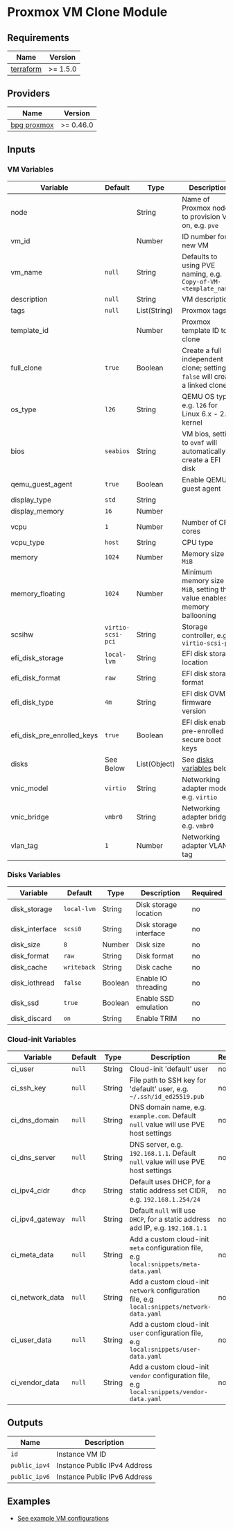 # Proxmox VM Clone Module

## Requirements

| Name        | Version  |
| ----------- | -------- |
| [terraform] | >= 1.5.0 |

## Providers

| Name          | Version   |
| ------------- | --------- |
| [bpg proxmox] | >= 0.46.0 |

## Inputs

### VM Variables

| Variable                   | Default           | Type         | Description                                                                    | Required |
| -------------------------- | ----------------- | ------------ | ------------------------------------------------------------------------------ | -------- |
| node                       |                   | String       | Name of Proxmox node to provision VM on, e.g. `pve`                            | **Yes**  |
| vm_id                      |                   | Number       | ID number for new VM                                                           | **Yes**  |
| vm_name                    | `null`            | String       | Defaults to using PVE naming, e.g. `Copy-of-VM-<template_name>`                | no       |
| description                | `null`            | String       | VM description                                                                 | no       |
| tags                       | `null`            | List(String) | Proxmox tags                                                                   | no       |
| template_id                |                   | Number       | Proxmox template ID to clone                                                   | **Yes**  |
| full_clone                 | `true`            | Boolean      | Create a full independent clone; setting to `false` will create a linked clone | no       |
| os_type                    | `l26`             | String       | QEMU OS type, e.g. `l26` for Linux 6.x - 2.6 kernel                            | no       |
| bios                       | `seabios`         | String       | VM bios, setting to `ovmf` will automatically create a EFI disk                | no       |
| qemu_guest_agent           | `true`            | Boolean      | Enable QEMU guest agent                                                        | no       |
| display_type               | `std`             | String       |                                                                                | no       |
| display_memory             | `16`              | Number       |                                                                                | no       |
| vcpu                       | `1`               | Number       | Number of CPU cores                                                            | no       |
| vcpu_type                  | `host`            | String       | CPU type                                                                       | no       |
| memory                     | `1024`            | Number       | Memory size in `MiB`                                                           | no       |
| memory_floating            | `1024`            | Number       | Minimum memory size in `MiB`, setting this value enables memory ballooning     | no       |
| scsihw                     | `virtio-scsi-pci` | String       | Storage controller, e.g. `virtio-scsi-pci`                                     | no       |
| efi_disk_storage           | `local-lvm`       | String       | EFI disk storage location                                                      | no       |
| efi_disk_format            | `raw`             | String       | EFI disk storage format                                                        | no       |
| efi_disk_type              | `4m`              | String       | EFI disk OVMF firmware version                                                 | no       |
| efi_disk_pre_enrolled_keys | `true`            | Boolean      | EFI disk enable pre-enrolled secure boot keys                                  | no       |
| disks                      | See Below         | List(Object) | See [disks variables](#disks-variables) below                                  | no       |
| vnic_model                 | `virtio`          | String       | Networking adapter model, e.g. `virtio`                                        | no       |
| vnic_bridge                | `vmbr0`           | String       | Networking adapter bridge, e.g. `vmbr0`                                        | no       |
| vlan_tag                   | `1`               | Number       | Networking adapter VLAN tag                                                    | no       |

### Disks Variables

| Variable       | Default     | Type    | Description            | Required |
| -------------- | ----------- | ------- | ---------------------- | -------- |
| disk_storage   | `local-lvm` | String  | Disk storage location  | no       |
| disk_interface | `scsi0`     | String  | Disk storage interface | no       |
| disk_size      | `8`         | Number  | Disk size              | no       |
| disk_format    | `raw`       | String  | Disk format            | no       |
| disk_cache     | `writeback` | String  | Disk cache             | no       |
| disk_iothread  | `false`     | Boolean | Enable IO threading    | no       |
| disk_ssd       | `true`      | Boolean | Enable SSD emulation   | no       |
| disk_discard   | `on`        | String  | Enable TRIM            | no       |

### Cloud-init Variables

| Variable        | Default | Type   | Description                                                                                  | Required |
| --------------- | ------- | ------ | -------------------------------------------------------------------------------------------- | -------- |
| ci_user         | `null`  | String | Cloud-init 'default' user                                                                    | no       |
| ci_ssh_key      | `null`  | String | File path to SSH key for 'default' user, e.g. `~/.ssh/id_ed25519.pub`                        | no       |
| ci_dns_domain   | `null`  | String | DNS domain name, e.g. `example.com`. Default `null` value will use PVE host settings         | no       |
| ci_dns_server   | `null`  | String | DNS server, e.g. `192.168.1.1`. Default `null` value will use PVE host settings              | no       |
| ci_ipv4_cidr    | `dhcp`  | String | Default uses DHCP, for a static address set CIDR, e.g. `192.168.1.254/24`                    | no       |
| ci_ipv4_gateway | `null`  | String | Default `null` will use `DHCP`, for a static address add IP, e.g. `192.168.1.1`              | no       |
| ci_meta_data    | `null`  | String | Add a custom cloud-init `meta` configuration file, e.g `local:snippets/meta-data.yaml`       | no       |
| ci_network_data | `null`  | String | Add a custom cloud-init `network` configuration file, e.g `local:snippets/network-data.yaml` | no       |
| ci_user_data    | `null`  | String | Add a custom cloud-init `user` configuration file, e.g `local:snippets/user-data.yaml`       | no       |
| ci_vendor_data  | `null`  | String | Add a custom cloud-init `vendor` configuration file, e.g `local:snippets/vendor-data.yaml`   | no       |

## Outputs

| Name          | Description                  |
| ------------- | ---------------------------- |
| `id`          | Instance VM ID               |
| `public_ipv4` | Instance Public IPv4 Address |
| `public_ipv6` | Instance Public IPv6 Address |

## Examples

- [See example VM configurations](../../examples/vm-clone/main.tf)

[terraform]: https://github.com/hashicorp/terraform
[bpg proxmox]: https://github.com/bpg/terraform-provider-proxmox

